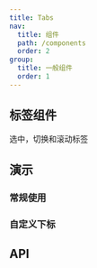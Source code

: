 ```yaml
---
title: Tabs
nav:
  title: 组件
  path: /components
  order: 2
group:
  title: 一般组件
  order: 1
---
```


## 标签组件

选中，切换和滚动标签

## 演示

### 常规使用

<code src="../demo/tabs/demo1.tsx"></code>

### 自定义下标

<code src="../demo/tabs/demo2.tsx"></code>


## API

<API id="Tabs"></API>
